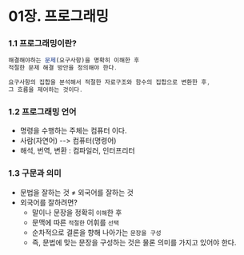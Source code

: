 # 01장. 프로그래밍

### 1.1 프로그래밍이란?

```jsx
해결해야하는 문제(요구사항)을 명확히 이해한 후
적절한 문제 해결 방안을 정의해야 한다.
```

```jsx
요구사항의 집합을 분석해서 적절한 자료구조와 함수의 집합으로 변환한 후,
그 흐름을 제어하는 것이다.
```

### 1.2 프로그래밍 언어

- 명령을 수행하는 주체는 컴퓨터 이다.
- 사람(자연어) --> 컴퓨터(명령어)
- 해석, 번역, 변환 : 컴파일러, 인터프리터

### 1.3 구문과 의미

- 문법을 잘하는 것 ≠ 외국어를 잘하는 것
- 외국어를 잘하려면?
  - 말이나 문장을 정확히 `이해`한 후
  - 문맥에 따른 `적절한` 어휘를 `선택`
  - 순차적으로 결론을 향해 나아가는 `문장을 구성`
  - 즉, 문법에 맞는 문장을 구성하는 것은 물론 의미를 가지고 있어야 한다.
